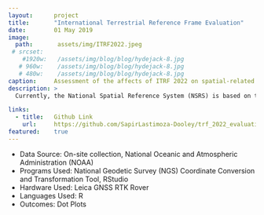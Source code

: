 ```yaml
---
layout:      project
title:       "International Terrestrial Reference Frame Evaluation"
date:        01 May 2019
image:
  path:       assets/img/ITRF2022.jpeg
 # srcset:
    #1920w:   /assets/img/blog/blog/hydejack-8.jpg
   # 960w:    /assets/img/blog/blog/hydejack-8.jpg
   # 480w:    /assets/img/blog/blog/hydejack-8.jpg
caption:     Assessment of the affects of ITRF 2022 on spatial-related policy.
description: >
  Currently, the National Spatial Reference System (NSRS) is based on the North American Datum of 1986 (NAD 83) and the North American Vertical Datum of 1988 (NAVD 88). These datum have worked well so far but a few errors have been found. The NAD 83 datum is non-geocentric, meaning the datum which should be centered at the center of the earth is actually off by about 2.2 meters compared to the International Terrestrial Reference Frame (ITRF) and the World Geodetic System 1984 (WGS84). The NAVD 88 datum is both biased by 1.1 meters and tilted. This error is due to both the technique in which the data was gathered as well as the nature of the location of the survey marks. The data was gathered using ground-based surveying techniques, which are subject to a higher rate of human error, using Electronic Distance Meters, Theodolites, Total Stations, Leveling, and GPS receivers. In addition, many survey marks were set in passive locations, meaning the position of the mark is subject to change over time: either through human interaction, a change in the landscape, or complete removal. 

links:
  - title:   Github Link
    url:     https://github.com/SapirLastimoza-Dooley/trf_2022_evaluation
featured:    true
---
```


- Data Source: On-site collection, National Oceanic and Atmospheric Administration (NOAA)
- Programs Used: National Geodetic Survey (NGS) Coordinate Conversion and Transformation Tool, RStudio
- Hardware Used: Leica GNSS RTK Rover
- Languages Used: R
- Outcomes: Dot Plots


